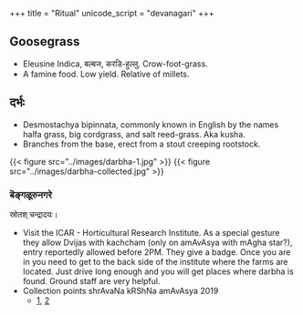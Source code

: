 +++
title = "Ritual"
unicode_script = "devanagari"
+++

## Goosegrass
- Eleusine Indica, बल्बज, करडि-हुल्लु. Crow-foot-grass. 
- A famine food. Low yield. Relative of millets.

## दर्भः
- Desmostachya bipinnata, commonly known in English by the names halfa grass, big cordgrass, and salt reed-grass. Aka kusha.
- Branches from the base, erect from a stout creeping rootstock.

{{< figure src="../images/darbha-1.jpg"  >}}
{{< figure src="../images/darbha-collected.jpg"  >}}

### बॆङ्गळूरुनगरे
स्रोतश् चन्द्रादयः।

- Visit the ICAR - Horticultural Research Institute. As a special gesture they allow Dvijas with kachcham (only on amAvAsya with mAgha star?), entry reportedly allowed before 2PM. They give a badge. Once you are in you need to get to the back side of the institute where the farms are located. Just drive long enough and you will get places where darbha is found. Ground staff are very helpful.
- Collection points shrAvaNa kRShNa amAvAsya 2019
  - [1](https://maps.app.goo.gl/jtk1DLMau5Su7XEk9), [2](https://maps.app.goo.gl/Pa1bhRCrUHYucGEx8)
